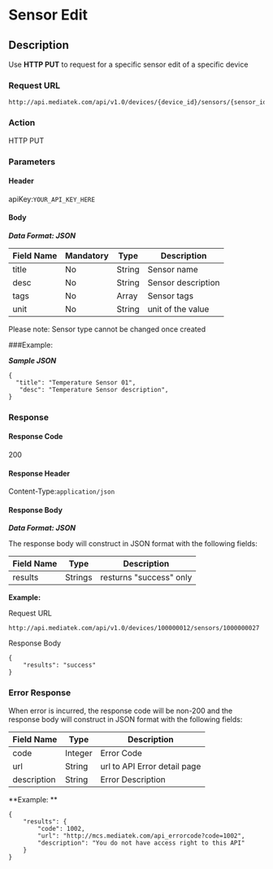 # Sensor Edit

## Description

Use **HTTP PUT** to request for a specific sensor edit of a specific device


### Request URL

```
http://api.mediatek.com/api/v1.0/devices/{device_id}/sensors/{sensor_id}
```

### Action
HTTP PUT

### Parameters

#### Header

apiKey:`YOUR_API_KEY_HERE`

#### Body

***Data Format: JSON***

|Field Name|Mandatory|Type|Description|
| --- | --- | --- | --- |
| title | No | String | Sensor name |
| desc | No | String | Sensor description |
| tags | No | Array | Sensor tags |
| unit | No | String | unit of the value |

Please note: Sensor type cannot be changed once created

###Example:

***Sample JSON***

```
{
  "title": "Temperature Sensor 01",
   "desc": "Temperature Sensor description",
}
```

### Response

#### Response Code
200

#### Response Header

Content-Type:`application/json`

#### Response Body

***Data Format: JSON***

The response body will construct in JSON format with the following fields:

| Field Name | Type | Description |
| --- | --- | --- |
| results | Strings | resturns "success" only|

**Example:**

Request URL
```
http://api.mediatek.com/api/v1.0/devices/100000012/sensors/1000000027
```

Response Body

```
{
    "results": "success"
}
```

### Error Response

When error is incurred, the response code will be non-200 and the response body will construct in JSON format with the following fields:

| Field Name | Type |Description|
| --- | --- | --- |
| code | Integer | Error Code |
| url | String | url to API Error detail page |
| description | String | Error Description |

**Example: **
```
{
    "results": {
        "code": 1002,
        "url": "http://mcs.mediatek.com/api_errorcode?code=1002",
        "description": "You do not have access right to this API"
    }
}
```

